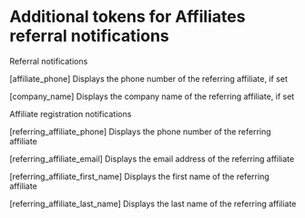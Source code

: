 # Additional tokens for Affiliates referral notifications

Referral notifications

[affiliate_phone] Displays the phone number of the referring affiliate, if set <br />

[company_name] Displays the company name of the referring affiliate, if set<br />

Affiliate registration notifications

[referring_affiliate_phone] Displays the phone number of the referring affiliate<br />

[referring_affiliate_email] Displays the email address of the referring affiliate <br />

[referring_affiliate_first_name] Displays the first name of the referring affiliate <br />

[referring_affiliate_last_name] Displays the last name of the referring affiliate
